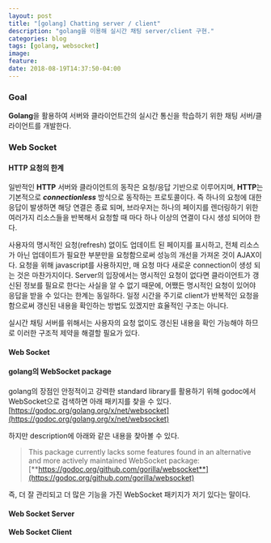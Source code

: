 ```yaml
---
layout: post
title: "[golang] Chatting server / client"
description: "golang을 이용해 실시간 채팅 server/client 구현."
categories: blog
tags: [golang, websocket]
image:
feature:
date: 2018-08-19T14:37:50-04:00
---
```


### Goal
**Golang**을 활용하여 서버와 클라이언트간의 실시간 통신을 학습하기 위한 채팅 서버/클라이언트를 개발한다.

### Web Socket
#### HTTP 요청의 한계
일반적인 **HTTP** 서버와 클라이언트의 동작은 요청/응답 기반으로 이루어지며, **HTTP**는 기본적으로 _**connectionless**_ 방식으로 동작하는 프로토콜이다. 즉 하나의 요청에 대한 응답이 발생하면 해당 연결은 종료 되며, 브라우저는 하나의 페이지를 렌더링하기 위한 여러가지 리소스들을 반복해서 요청할 때 마다 하나 이상의 연결이 다시 생성 되어야 한다.  

사용자의 명시적인 요청(refresh) 없이도 업데이트 된 페이지를 표시하고, 전체 리소스가 아닌 업데이트가 필요한 부분만을 요청함으로써 성능의 개선을 가져온 것이 AJAX이다. 요청을 위해 javascript를 사용하지만, 매 요청 마다 새로운 connection이 생성 되는 것은 마찬가지이다. Server의 입장에서는 명시적인 요청이 없다면 클라이언트가 갱신된 정보를 필요로 한다는 사실을 알 수 없기 때문에, 어쨌든 명시적인 요청이 있어야 응답을 받을 수 있다는 한계는 동일하다. 일정 시간을 주기로 client가 반복적인 요청을 함으로써 갱신된 내용을 확인하는 방법도 있겠지만 효율적인 구조는 아니다.

실시간 채팅 서버를 위해서는 사용자의 요청 없이도 갱신된 내용을 확인 가능해야 하므로 이러한 구조적 제약을 해결할 필요가 있다.

#### Web Socket

#### golang의 WebSocket package
golang의 장점인 안정적이고 강력한 standard library를 활용하기 위해 godoc에서 WebSocket으로 검색하면 아래 패키지를 찾을 수 있다.  
[https://godoc.org/golang.org/x/net/websocket](https://godoc.org/golang.org/x/net/websocket) 

하지만 description에 아래와 같은 내용을 찾아볼 수 있다.

> This package currently lacks some features found in an alternative and more actively maintained WebSocket package: [**https://godoc.org/github.com/gorilla/websocket**](https://godoc.org/github.com/gorilla/websocket)

즉, 더 잘 관리되고 더 많은 기능을 가진 WebSocket 패키지가 저기 있다는 말이다.

#### Web Socket Server

#### Web Socket Client
